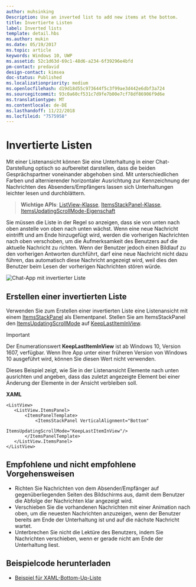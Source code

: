 ```yaml
---
author: muhsinking
Description: Use an inverted list to add new items at the bottom.
title: Invertierte Listen
label: Inverted lists
template: detail.hbs
ms.author: mukin
ms.date: 05/19/2017
ms.topic: article
keywords: Windows 10, UWP
ms.assetid: 52c1d63d-69c1-48d6-a234-6f39296e4bfd
pm-contact: predavid
design-contact: kimsea
doc-status: Published
ms.localizationpriority: medium
ms.openlocfilehash: d19d18d55c973644f5c3f99ae3d442e6dbf3a724
ms.sourcegitcommit: 93c0a60cf531c7d9fe7b00e7cf78df86906f9d6e
ms.translationtype: MT
ms.contentlocale: de-DE
ms.lasthandoff: 11/22/2018
ms.locfileid: "7575958"
---
```

# <a name="inverted-lists"></a>Invertierte Listen

 

Mit einer Listenansicht können Sie eine Unterhaltung in einer Chat-Darstellung optisch so aufbereitet darstellen, dass die beiden Gesprächspartner voneinander abgehoben sind.  Mit unterschiedlichen Farben und alternierender horizontaler Ausrichtung zur Kennzeichnung der Nachrichten des Absenders/Empfängers lassen sich Unterhaltungen leichter lesen und durchblättern.

> **Wichtige APIs**:  [ListView-Klasse](https://msdn.microsoft.com/library/windows/apps/windows.ui.xaml.controls.listview.aspx), [ItemsStackPanel-Klasse](https://msdn.microsoft.com/library/windows/apps/windows.ui.xaml.controls.itemsstackpanel.aspx), [ItemsUpdatingScrollMode-Eigenschaft](https://msdn.microsoft.com/library/windows/apps/windows.ui.xaml.controls.itemsstackpanel.itemsupdatingscrollmode.aspx)
 
Sie müssen die Liste in der Regel so anzeigen, dass sie von unten nach oben anstelle von oben nach unten wächst.  Wenn eine neue Nachricht eintrifft und am Ende hinzugefügt wird, werden die vorherigen Nachrichten nach oben verschoben, um die Aufmerksamkeit des Benutzers auf die aktuelle Nachricht zu richten.  Wenn der Benutzer jedoch einen Bildlauf zu den vorherigen Antworten durchführt, darf eine neue Nachricht nicht dazu führen, das automatisch diese Nachricht angezeigt wird, weil dies den Benutzer beim Lesen der vorherigen Nachrichten stören würde.

![Chat-App mit invertierter Liste](images/listview-inverted.png)

## <a name="create-an-inverted-list"></a>Erstellen einer invertierten Liste

Verwenden Sie zum Erstellen einer invertierten Liste eine Listenansicht mit einem [ItemsStackPanel](https://msdn.microsoft.com/library/windows/apps/windows.ui.xaml.controls.itemsstackpanel.aspx) als Elementpanel. Stellen Sie am ItemsStackPanel den [ItemsUpdatingScrollMode](https://msdn.microsoft.com/library/windows/apps/windows.ui.xaml.controls.itemsstackpanel.itemsupdatingscrollmode.aspx) auf [KeepLastItemInView](https://msdn.microsoft.com/library/windows/apps/windows.ui.xaml.controls.itemsupdatingscrollmode.aspx).

> [!IMPORTANT]
> Der Enumerationswert **KeepLastItemInView** ist ab Windows 10, Version 1607, verfügbar. Wenn Ihre App unter einer früheren Version von Windows 10 ausgeführt wird, können Sie diesen Wert nicht verwenden.

Dieses Beispiel zeigt, wie Sie in der Listenansicht Elemente nach unten ausrichten und angeben, dass das zuletzt angezeigte Element bei einer Änderung der Elemente in der Ansicht verbleiben soll.
 
 **XAML**
 ```xaml
<ListView>
    <ListView.ItemsPanel>
        <ItemsPanelTemplate>
            <ItemsStackPanel VerticalAlignment="Bottom"
                             ItemsUpdatingScrollMode="KeepLastItemInView"/>
        </ItemsPanelTemplate>
    </ListView.ItemsPanel>
</ListView>
```

## <a name="dos-and-donts"></a>Empfohlene und nicht empfohlene Vorgehensweisen

- Richten Sie Nachrichten von dem Absender/Empfänger auf gegenüberliegenden Seiten des Bildschirms aus, damit dem Benutzer die Abfolge der Nachrichten klar angezeigt wird.
- Verschieben Sie die vorhandenen Nachrichten mit einer Animation nach oben, um die neuesten Nachrichten anzuzeigen, wenn der Benutzer bereits am Ende der Unterhaltung ist und auf die nächste Nachricht wartet.
- Unterbrechen Sie nicht die Lektüre des Benutzers, indem Sie Nachrichten verschieben, wenn er gerade nicht am Ende der Unterhaltung liest.

## <a name="get-the-sample-code"></a>Beispielcode herunterladen

- [Beispiel für XAML-Bottom-Up-Liste](https://github.com/Microsoft/Windows-universal-samples/tree/master/Samples/XamlBottomUpList)